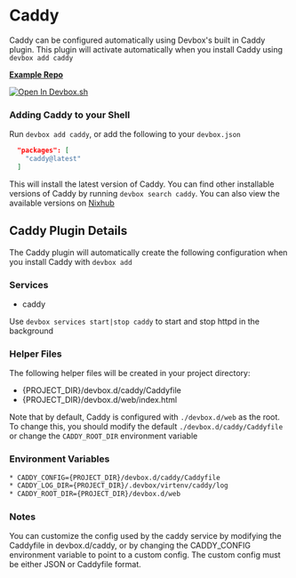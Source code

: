 # Caddy

Caddy can be configured automatically using Devbox's built in Caddy plugin. This plugin will activate automatically when you install Caddy using `devbox add caddy`

[**Example Repo**](https://https://github.com/synopkg/devbox/tree/main/examples/servers/caddy)

[![Open In Devbox.sh](https://jetpack.io/img/devbox/open-in-devbox.svg)](https://synopkg.github.io/devbox/open/templates/caddy)

### Adding Caddy to your Shell

Run `devbox add caddy`, or add the following to your `devbox.json`

```json
  "packages": [
    "caddy@latest"
  ]
```

This will install the latest version of Caddy. You can find other installable versions of Caddy by running `devbox search caddy`. You can also view the available versions on [Nixhub](https://www.nixhub.io/packages/caddy)

## Caddy Plugin Details

The Caddy plugin will automatically create the following configuration when you install Caddy with `devbox add`

### Services

* caddy

Use `devbox services start|stop caddy` to start and stop httpd in the background

### Helper Files

The following helper files will be created in your project directory:

* {PROJECT_DIR}/devbox.d/caddy/Caddyfile
* {PROJECT_DIR}/devbox.d/web/index.html

Note that by default, Caddy is configured with `./devbox.d/web` as the root. To change this, you should modify the default `./devbox.d/caddy/Caddyfile` or change the `CADDY_ROOT_DIR` environment variable

### Environment Variables

```bash
* CADDY_CONFIG={PROJECT_DIR}/devbox.d/caddy/Caddyfile
* CADDY_LOG_DIR={PROJECT_DIR}/.devbox/virtenv/caddy/log
* CADDY_ROOT_DIR={PROJECT_DIR}/devbox.d/web
```

### Notes

You can customize the config used by the caddy service by modifying the Caddyfile in devbox.d/caddy, or by changing the CADDY_CONFIG environment variable to point to a custom config. The custom config must be either JSON or Caddyfile format.
